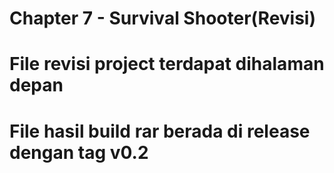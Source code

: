 # Chapter 7 - Survival Shooter(Revisi)


# File revisi project terdapat dihalaman depan
# File hasil build rar berada di release dengan tag v0.2
